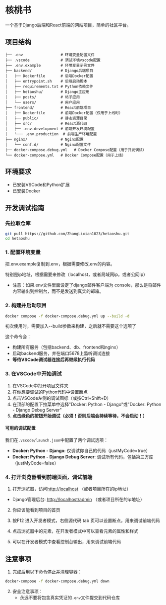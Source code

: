 # 核桃书

一个基于Django后端和React前端的网站项目，简单的社区平台。

## 项目结构

```text
├── .env                 # 环境变量配置文件
├── .vscode              # 调试环境vscode配置
├── .env.example         # 环境变量示例文件
├── backend/             # Django后端项目
│   ├── Dockerfile       # 后端Docker配置
│   ├── entrypoint.sh    # 后端启动脚本
│   ├── requirements.txt # Python依赖文件
│   ├── hetaoshu/        # Django主应用
│   ├── posts/           # 帖子应用
│   └── users/           # 用户应用
├── frontend/            # React前端项目
│   ├── Dockerfile       # 前端Docker配置（仅用于上线时）
│   ├── public/          # 静态资源目录
│   ├── src/             # React源代码
│   ├── .env.development # 前端开发环境配置
│   └─── .env.production  # 前端生产环境配置
├── nginx/               # Nginx配置
│   └── conf.d/          # Nginx配置文件
├── docker-compose.debug.yml   # Docker Compose配置（用于开发调试）
└── docker-compose.yml   # Docker Compose配置（用于上线）

```

## 环境要求

- 已安装VSCode和Python扩展
- 已安装Docker

## 开发调试指南

### 先拉取仓库
``` bash
git pull https://github.com/ZhangLixian1023/hetaoshu.git
cd hetaoshu
```

### 1. 配置环境变量

把.env.example复制到.env，根据需要修改.env的内容。

特别是ip地址，根据需要来修改（localhost，或者局域网ip，或者公网ip）

- 注意：如果.env文件里面设定了django邮件客户端为 console，那么是将邮件内容输出到控制台，而不是发送到真实的邮箱。

### 2. 构建并启动项目
``` bash
docker compose -f docker-compose.debug.yml up --build -d
```

初次使用时，需要加入--build参数来构建，之后就不需要这个选项了

这个命令会：

- 构建所有服务（包括backend、db、frontend和nginx）
- 启动backend服务，并在端口5678上监听调试连接
- **等待VSCode调试器连接后再继续执行代码**

### 3. 在VSCode中开始调试

1. 在VSCode中打开项目文件夹
2. 在你想要调试的Python代码中设置断点
3. 点击VSCode左侧的调试图标（或按Ctrl+Shift+D）
4. 在顶部的配置下拉菜单中选择"Docker: Python - Django"或"Docker: Python - Django Debug Server"
5. **点击绿色的按钮开始调试（必须！否则后端会持续等待，不会启动！）**

#### 可用的调试配置

我们在`.vscode/launch.json`中配置了两个调试选项：

- **Docker: Python - Django**: 仅调试你自己的代码（justMyCode=true）
- **Docker: Python - Django Debug Server**: 调试所有代码，包括第三方库（justMyCode=false）

### 4. 打开浏览器看到前端页面，调试前端

1. 打开浏览器，访问[http://localhost](http://localhost) （或者项目所在的ip地址）

- Django管理后台: [http://localhost/admin](http://localhost/admin)  （或者项目所在的ip地址）

2. 你应该能看到项目的首页

3. 按F12 进入开发者模式，右侧源代码 tab 页可以设置断点，用来调试前端代码

4. 点击浏览器中的元素，在开发者模式中可以查看元素的属性和样式

5. 可以在开发者模式中查看控制台输出，用来调试前端代码


## 注意事项

1. 完成后用以下命令停止并清理容器：

```bash
docker-compose -f docker-compose.debug.yml down
```

2. 安全注意事项：
   - 永远不要将包含真实凭证的`.env`文件提交到代码仓库
